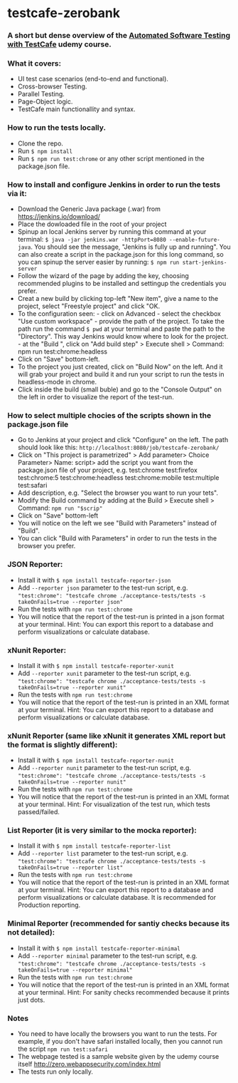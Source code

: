 # testcafe-zerobank
### A short but dense overview of the [Automated Software Testing with TestCafe](https://www.udemy.com/course/automated-testing-with-testcafe/) udemy course.
### What it covers:
* UI test case scenarios (end-to-end and functional).
* Cross-browser Testing.
* Parallel Testing.
* Page-Object logic.
* TestCafe main functionallity and syntax.
### How to run the tests locally.
* Clone the repo.
* Run `$ npm install`
* Run `$ npm run test:chrome` or any other script mentioned in the package.json file.
### How to install and configure Jenkins in order to run the tests via it:
* Download the Generic Java package (.war) from https://jenkins.io/download/ 
* Place the dowloaded file in the root of your project
* Spinup an local Jenkins server by running this command at your terminal: `$ java -jar jenkins.war -httpPort=8080 --enable-future-java`. You should see the message, "Jenkins is fully up and running". You can also create a script in the package.json for this long command, so you can spinup the server easier by running: `$ npm run start-jenkins-server`
* Follow the wizard of the page by adding the key, choosing recommended plugins to be installed and settingup the credentials you prefer.
* Creat a new build by clicking top-left "New item", give a name to the project, select "Freestyle project" and click "OK.
* To the configuration seen:
		- click on Advanced
		- select the checkbox "Use custom workspace"
		- provide the path of the project. To take the path run the command `$ pwd` at your terminal and paste the path to the "Directory". This way Jenkins would know where to look for the project.
		- at the "Build ", click on "Add build step" > Execute shell > Command: npm run test:chrome:headless
* Click on "Save" bottom-left.
* To the project you just created, click on "Build Now" on the left. And it will grab your project and build it and run your script to run the tests in headless-mode in chrome.
* Click inside the build (small buble) and go to the "Console Output" on the left in order to visualize the report of the test-run.
### How to select multiple chocies of the scripts shown in the package.json file
* Go to Jenkins at your project and click "Configure" on the left. The path should look like this: `http://localhost:8080/job/testcafe-zerobank/`
* Click on "This project is parametrized" > Add parameter> Choice Parameter> Name: script> add the script you want from the package.json file of your project, e.g. test:chrome
		test:firefox 
		test:chrome:5
		test:chrome:headless
		test:chrome:mobile
		test:multiple
		test:safari
* Add description, e.g. "Select the browser you want to run your tets".
* Modify the Build command by adding at the Build > Execute shell > Command: `npm run "$scrip"`
* Click on "Save" bottom-left
* You will notice on the left we see "Build with Parameters" instead of "Build".
* You can  click "Build with Parameters" in order to run the tests in the browser you prefer.
### JSON Reporter:
* Install it with `$ npm install testcafe-reporter-json`
* Add  `--reporter json` parameter to the test-run script, e.g. `"test:chrome": "testcafe chrome ./acceptance-tests/tests -s takeOnFails=true --reporter json"`
* Run the tests with `npm run test:chrome`
* You will notice that the report of the test-run is printed in a json format at your terminal.
Hint: You can export this report to a database and perform visualizations or calculate database.
### xNunit Reporter:
* Install it with `$ npm install testcafe-reporter-xunit`
* Add  `--reporter xunit` parameter to the test-run script, e.g. `"test:chrome": "testcafe chrome ./acceptance-tests/tests -s takeOnFails=true --reporter xunit"`
* Run the tests with `npm run test:chrome`
* You will notice that the report of the test-run is printed in an XML format at your terminal.
Hint: You can export this report to a database and perform visualizations or calculate database.
### xNunit Reporter (same like xNunit it generates XML report but the format is slightly different):
* Install it with `$ npm install testcafe-reporter-nunit`
* Add  `--reporter nunit` parameter to the test-run script, e.g. `"test:chrome": "testcafe chrome ./acceptance-tests/tests -s takeOnFails=true --reporter nunit"`
* Run the tests with `npm run test:chrome`
* You will notice that the report of the test-run is printed in an XML format at your terminal.
Hint: For visualization of the test run, which tests passed/failed.
### List Reporter (it is very similar to the mocka reporter):
* Install it with `$ npm install testcafe-reporter-list`
* Add  `--reporter list` parameter to the test-run script, e.g. `"test:chrome": "testcafe chrome ./acceptance-tests/tests -s takeOnFails=true --reporter list"`
* Run the tests with `npm run test:chrome`
* You will notice that the report of the test-run is printed in an XML format at your terminal.
Hint: You can export this report to a database and perform visualizations or calculate database. It is recommended for Production reporting.
### Minimal Reporter (recommended for santiy checks because its not detailed):
* Install it with `$ npm install testcafe-reporter-minimal`
* Add  `--reporter minimal` parameter to the test-run script, e.g. `"test:chrome": "testcafe chrome ./acceptance-tests/tests -s takeOnFails=true --reporter minimal"`
* Run the tests with `npm run test:chrome`
* You will notice that the report of the test-run is printed in an XML format at your terminal.
Hint: For sanity checks recommended because it prints just dots.
### Notes
* You need to have locally the browsers you want to run the tests. For example, if you don't have safari installed locally, then you cannot run the script `npm run test:safari`
* The webpage tested is a sample website given by the udemy course itself http://zero.webappsecurity.com/index.html
* The tests run only locally.
